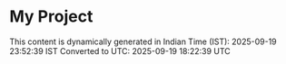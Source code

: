 # My Project

This content is dynamically generated in Indian Time (IST): 2025-09-19 23:52:39 IST
Converted to UTC: 2025-09-19 18:22:39 UTC
